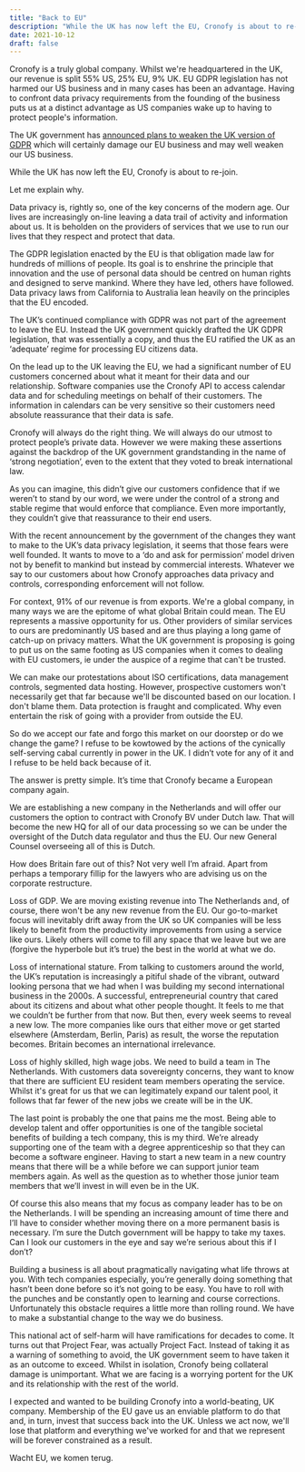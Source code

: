 ```yaml
---
title: "Back to EU"
description: "While the UK has now left the EU, Cronofy is about to re-join. The UK government's plans to weaken data privacy laws is the final straw."
date: 2021-10-12
draft: false
---
```


Cronofy is a truly global company. Whilst we're headquartered in the UK, our revenue is split 55% US, 25% EU, 9% UK. EU GDPR legislation has not harmed our US business and in many cases has been an advantage. Having to confront data privacy requirements from the founding of the business puts us at a distinct advantage as US companies wake up to having to protect people's information.

The UK government has [announced plans to weaken the UK version of GDPR](https://www.openrightsgroup.org/blog/why-on-earth-is-the-government-mucking-about-with-our-privacy-laws/) which will certainly damage our EU business and may well weaken our US business.

While the UK has now left the EU, Cronofy is about to re-join.

Let me explain why.

Data privacy is, rightly so, one of the key concerns of the modern age. Our lives are increasingly on-line leaving a data trail of activity and information about us. It is beholden on the providers of services that we use to run our lives that they respect and protect that data. 

The GDPR legislation enacted by the EU is that obligation made law for hundreds of millions of people. Its goal is to enshrine the principle that innovation and the use of personal data should be centred on human rights and designed to serve mankind. Where they have led, others have followed. Data privacy laws from California to Australia lean heavily on the principles that the EU encoded.

The UK’s continued compliance with GDPR was not part of the agreement to leave the EU. Instead the UK government quickly drafted the UK GDPR legislation, that was essentially a copy, and thus the EU ratified the UK as an ‘adequate’ regime for processing EU citizens data.

On the lead up to the UK leaving the EU, we had a significant number of EU customers concerned about what it meant for their data and our relationship. Software companies use the Cronofy API to access calendar data and for scheduling meetings on behalf of their customers. The information in calendars can be very sensitive so their customers need absolute reassurance that their data is safe. 

Cronofy will always do the right thing. We will always do our utmost to protect people’s private data. However we were making these assertions against the backdrop of the UK government grandstanding in the name of ‘strong negotiation’, even to the extent that they voted to break international law. 

As you can imagine, this didn’t give our customers confidence that if we weren’t to stand by our word, we were under the control of a strong and stable regime that would enforce that compliance. Even more importantly, they couldn’t give that reassurance to their end users.

With the recent announcement by the government of the changes they want to make to the UK’s data privacy legislation, it seems that those fears were well founded. It wants to move to a ‘do and ask for permission’ model driven not by benefit to mankind but instead by commercial interests. Whatever we say to our customers about how Cronofy approaches data privacy and controls, corresponding enforcement will not follow.

For context, 91% of our revenue is from exports. We're a global company, in many ways we are the epitome of what global Britain could mean. The EU represents a massive opportunity for us. Other providers of similar services to ours are predominantly US based and are thus playing a long game of catch-up on privacy matters. What the UK government is proposing is going to put us on the same footing as US companies when it comes to dealing with EU customers, ie under the auspice of a regime that can't be trusted.

We can make our protestations about ISO certifications, data management controls, segmented data hosting. However, prospective customers won't necessarily get that far because we'll be discounted based on our location. I don't blame them. Data protection is fraught and complicated. Why even entertain the risk of going with a provider from outside the EU.

So do we accept our fate and forgo this market on our doorstep or do we change the game? I refuse to be kowtowed by the actions of the cynically self-serving cabal currently in power in the UK. I didn’t vote for any of it and I refuse to be held back because of it.

The answer is pretty simple. It’s time that Cronofy became a European company again. 

We are establishing a new company in the Netherlands and will offer our customers the option to contract with Cronofy BV under Dutch law. That will become the new HQ for all of our data processing so we can be under the oversight of the Dutch data regulator and thus the EU. Our new General Counsel overseeing all of this is Dutch.

How does Britain fare out of this? Not very well I’m afraid. Apart from perhaps a temporary fillip for the lawyers who are advising us on the corporate restructure.

Loss of GDP. We are moving existing revenue into The Netherlands and, of course, there won't be any new revenue from the EU. Our go-to-market focus will inevitably drift away from the UK so UK companies will be less likely to benefit from the productivity improvements from using a service like ours. Likely others will come to fill any space that we leave but we are (forgive the hyperbole but it’s true) the best in the world at what we do.

Loss of international stature. From talking to customers around the world, the UK’s reputation is increasingly a pitiful shade of the vibrant, outward looking persona that we had when I was building my second international business in the 2000s. A successful, entrepreneurial country that cared about its citizens and about what other people thought. It feels to me that we couldn’t be further from that now. But then, every week seems to reveal a new low. The more companies like ours that either move or get started elsewhere (Amsterdam, Berlin, Paris) as result, the worse the reputation becomes. Britain becomes an international irrelevance.

Loss of highly skilled, high wage jobs. We need to build a team in The Netherlands. With customers data sovereignty concerns, they want to know that there are sufficient EU resident team members operating the service. Whilst it's great for us that we can legitimately expand our talent pool, it follows that far fewer of the new jobs we create will be in the UK.

The last point is probably the one that pains me the most. Being able to develop talent and offer opportunities is one of the tangible societal benefits of building a tech company, this is my third. We’re already supporting one of the team with a degree apprenticeship so that they can become a software engineer. Having to start a new team in a new country means that there will be a while before we can support junior team members again. As well as the question as to whether those junior team members that we’ll invest in will even be in the UK. 

Of course this also means that my focus as company leader has to be on the Netherlands. I will be spending an increasing amount of time there and I’ll have to consider whether moving there on a more permanent basis is necessary. I’m sure the Dutch government will be happy to take my taxes. Can I look our customers in the eye and say we’re serious about this if I don’t?

Building a business is all about pragmatically navigating what life throws at you. With tech companies especially, you’re generally doing something that hasn’t been done before so it’s not going to be easy. You have to roll with the punches and be constantly open to learning and course corrections. Unfortunately this obstacle requires a little more than rolling round. We have to make a substantial change to the way we do business. 

This national act of self-harm will have ramifications for decades to come. It turns out that Project Fear, was actually Project Fact. Instead of taking it as a warning of something to avoid, the UK government seem to have taken it as an outcome to exceed. Whilst in isolation, Cronofy being collateral damage is unimportant. What we are facing is a worrying portent for the UK and its relationship with the rest of the world.

I expected and wanted to be building Cronofy into a world-beating, UK company. Membership of the EU gave us an enviable platform to do that and, in turn, invest that success back into the UK. Unless we act now, we'll lose that platform and everything we've worked for and that we represent will be forever constrained as a result.

Wacht EU, we komen terug.